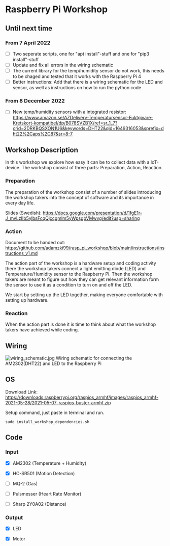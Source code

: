 # Raspberry Pi Workshop

## Until next time
### From 7 April 2022
- [ ] Two seperate scripts, one for "apt install"-stuff and one for "pip3 install"-stuff
- [ ] Update and fix all errors in the wiring schematic
- [ ] The current library for the temp/humidity sensor do not work, this needs to be chaged and tested that it works with the Raspberry Pi 4
- [ ] Better instructions: Add that there is a wiring schematic for the LED and sensor, as well as instructions on how to run the python code
### From 8 December 2022
- [ ] New temp/humidity sensors with a integrated resistor: https://www.amazon.se/AZDelivery-Temperatursensor-Fuktgivare-Kretskort-kompatibel/dp/B078SVZB1X/ref=sr_1_7?crid=2DRKBQSXON1U6&keywords=DHT22&qid=1649316053&sprefix=dht22%2Caps%2C87&sr=8-7


## Workshop Description
In this workshop we explore how easy it can be to collect data with a IoT-device. The workshop consist of three parts: Preparation, Action, Reaction.

### Preparation
The preparation of the workshop consist of a number of slides introducing the workshop takers into the concept of software and its importance in every day life.

Slides (Swedish): https://docs.google.com/presentation/d/1fgE1r-J_mvLzIIb5ylbsFcqQjccgmlm5yWpsgbVMwvg/edit?usp=sharing

### Action

Document to be handed out: https://github.com/adamzki99/rasp_pi_workshop/blob/main/instructions/instructions_v1.md

The action part of the workshop is a hardware setup and coding activity there the workshop takers connect a light emitting diode (LED) and Temperature/Humidity sensor to the Raspberry Pi. Then the workshop takers are meant to figure out how they can get relevant information form the sensor to use it as a condition to turn on and off the LED.

We start by setting up the LED together, making everyone comfortable with setting up hardware. 

### Reaction
When the action part is done it is time to think about what the workshop takers have achieved while coding.

## Wiring
![wiring_schematic.jpg](https://github.com/adamzki99/rasp_pi_workshop/blob/main/images/wiring_schematic.jpg)
Wiring schematic for connecting the AM2302(DHT22) and LED to the Raspberry Pi 

## OS
Download Link: https://downloads.raspberrypi.org/raspios_armhf/images/raspios_armhf-2021-05-28/2021-05-07-raspios-buster-armhf.zip

Setup command, just paste in terminal and run.

```shell
sudo install_workshop_dependencies.sh
```

## Code

### Input

- [x] AM2302       (Temperature + Humidity)

- [x] HC-SR501     (Motion Detection)

- [ ] MQ-2         (Gas)

- [ ] Pulsmesser   (Heart Rate Monitor)

- [ ] Sharp 2Y0A02 (Distance)

### Output

- [x] LED

- [x] Motor
